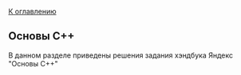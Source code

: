 [К оглавлению](../README.md)

## Основы С++

В данном разделе приведены решения задания хэндбука Яндекс "Основы С++"
